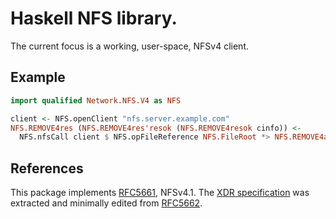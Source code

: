 # Haskell NFS library.

The current focus is a working, user-space, NFSv4 client.

## Example

```haskell
import qualified Network.NFS.V4 as NFS

client <- NFS.openClient "nfs.server.example.com"
NFS.REMOVE4res (NFS.REMOVE4res'resok (NFS.REMOVE4resok cinfo)) <-
  NFS.nfsCall client $ NFS.opFileReference NFS.FileRoot *> NFS.REMOVE4args "delete.me"
```

## References

This package implements [RFC5661](https://tools.ietf.org/html/rfc5661), NFSv4.1.
The [XDR specification](Network/NFS/V4/Prot.x) was extracted and minimally edited from [RFC5662](https://tools.ietf.org/html/rfc5662).
